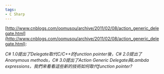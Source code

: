 ```yaml
---
tags:
- C Sharp
---
```


[http://www.cnblogs.com/oomusou/archive/2011/02/08/action_generic_delegate.html](http://www.cnblogs.com/oomusou/archive/2011/02/08/action_generic_delegate.html):

*C# 1.0提出了Delegate取代C/C++的function pointer後，C# 2.0提出了Anonymous methods，C# 3.0提出了Action Generic Delegate與Lambda expressions，我們來看看這些新的技術如何取代function pointer?*
